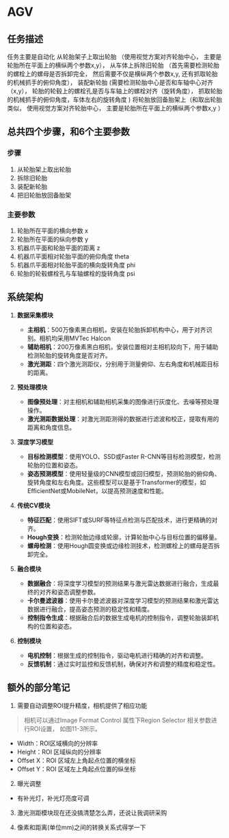 # AGV

## 任务描述
任务主要是自动化
从轮胎架子上取出轮胎
（使用视觉方案对齐轮胎中心，
主要是轮胎所在平面上的横纵两个参数x,y），
从车体上拆除旧轮胎
（首先需要检测轮胎的螺栓上的螺母是否拆卸完全，
然后需要不仅是横纵两个参数x,y,
还有抓取轮胎的机械抓手的俯仰角度），
装配新轮胎
(需要检测轮胎中心是否和车轴中心对齐（x,y），
轮胎的轮毂上的螺栓孔是否与车轴上的螺栓对齐（旋转角度），
抓取轮胎的机械抓手的俯仰角度，车体左右的旋转角度
)
将轮胎放回备胎架上（和取出轮胎类似，
使用视觉方案对齐轮胎中心，
主要是轮胎所在平面上的横纵两个参数x,y
）

## 总共四个步骤，和6个主要参数

### 步骤
1. 从轮胎架上取出轮胎
2. 拆除旧轮胎
3. 装配新轮胎
4. 把旧轮胎放回备胎架

### 主要参数
1. 轮胎所在平面的横向参数 x
2. 轮胎所在平面的纵向参数 y
3. 机器爪平面和轮胎平面的距离 z
4. 机器爪平面相对轮胎平面的俯仰角度 theta
5. 机器爪平面相对轮胎平面的横向旋转角度 phi
6. 轮胎的轮毂螺栓孔与车轴螺栓的旋转角度 psi

## 系统架构
1. **数据采集模块**
   - **主相机**：500万像素黑白相机，安装在轮胎拆卸机构中心，用于对齐识别。相机均采用MVTec Halcon
   - **辅助相机**：200万像素黑白相机，安装位置相对主相机较向下，用于辅助检测轮胎的旋转角度是否对齐。
   - **激光测距**：四个激光测距仪，分别用于测量俯仰、左右角度和机械距目标的距离。

2. **预处理模块**
   - **图像预处理**：对主相机和辅助相机采集的图像进行灰度化、去噪等预处理操作。
   - **激光测距数据处理**：对激光测距测得的数据进行滤波和校正，提取有用的距离和角度信息。

3. **深度学习模型**
   - **目标检测模型**：使用YOLO、SSD或Faster R-CNN等目标检测模型，检测轮胎的位置和姿态。
   - **姿态预测模型**：使用轻量级的CNN模型或回归模型，预测轮胎的俯仰角、旋转角度和左右角度。这些模型可以是基于Transformer的模型，如EfficientNet或MobileNet，以提高预测速度和性能。

4. **传统CV模块**
   - **特征匹配**：使用SIFT或SURF等特征点检测与匹配技术，进行更精确的对齐。
   - **Hough变换**：检测轮胎边缘或轮廓，计算轮胎中心与目标位置的偏移量。
   - **螺母检测**：使用Hough圆变换或边缘检测技术，检测螺栓上的螺母是否拆卸完全。

5. **融合模块**
   - **数据融合**：将深度学习模型的预测结果与激光雷达数据进行融合，生成最终的对齐和姿态调整参数。
   - **卡尔曼滤波器**：使用卡尔曼滤波器对深度学习模型的预测结果和激光雷达数据进行融合，提高姿态预测的稳定性和精度。
   - **控制指令生成**：根据融合后的数据生成电机的控制指令，调整轮胎装卸机构的位置和姿态。

6. **控制模块**
   - **电机控制**：根据生成的控制指令，驱动电机进行精确的对齐和调整。
   - **反馈机制**：通过实时监控和反馈机制，确保对齐和调整的精度和稳定性。



## 额外的部分笔记
1. 需要自动调整ROI提升精度，相机提供了相应功能
> 相机可以通过Image Format Control 属性下Region Selector 相关参数进行ROI设置，
如图11-3所示。 
* Width：ROI区域横向的分辨率 
* Height：ROI 区域纵向的分辨率 
* Offset X：ROI 区域左上角起点位置的横坐标 
* Offset Y：ROI 区域左上角起点位置的纵坐标 
2. 曝光调整
* 有补光灯，补光灯亮度可调

3. 激光测距模块现在还没搞清楚怎么弄，还说让我调研采购

4. 像素和距离(单位mm)之间的转换关系式得学一下